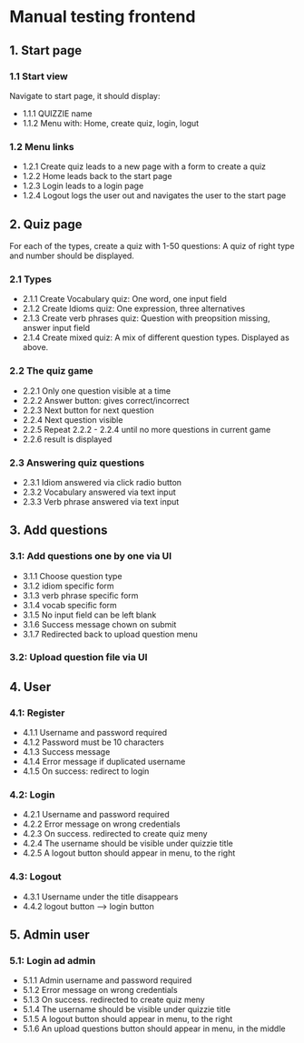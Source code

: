 # Manual testing frontend

## 1. Start page

### 1.1 Start view
Navigate to start page, it should display:
* 1.1.1 QUIZZIE name
* 1.1.2 Menu with: Home, create quiz, login, logut

### 1.2 Menu links
* 1.2.1 Create quiz leads to a new page with a form to create a quiz
* 1.2.2 Home leads back to the start page
* 1.2.3 Login leads to a login page
* 1.2.4 Logout logs the user out and navigates the user to the start page

## 2. Quiz page
For each of the types, create a quiz with 1-50 questions: A quiz of right type and number should be displayed.
### 2.1 Types
* 2.1.1 Create Vocabulary quiz: One word, one input field
* 2.1.2 Create Idioms quiz: One expression, three alternatives
* 2.1.3 Create verb phrases quiz: Question with preopsition missing, answer input field
* 2.1.4 Create mixed quiz: A mix of different question types. Displayed as above.
### 2.2 The quiz game
* 2.2.1 Only one question visible at a time
* 2.2.2 Answer button: gives correct/incorrect
* 2.2.3 Next button for next question
* 2.2.4 Next question visible
* 2.2.5 Repeat 2.2.2 - 2.2.4 until no more questions in current game
* 2.2.6 result is displayed
### 2.3 Answering quiz questions
* 2.3.1 Idiom answered via click radio button
* 2.3.2 Vocabulary answered via text input
* 2.3.3 Verb phrase answered via text input

## 3. Add questions
### 3.1: Add questions one by one via UI
* 3.1.1 Choose question type
* 3.1.2 idiom specific form
* 3.1.3 verb phrase specific form
* 3.1.4 vocab specific form
* 3.1.5 No input field can be left blank 
* 3.1.6 Success message chown on submit
* 3.1.7 Redirected back to upload question menu
### 3.2: Upload question file via UI

## 4. User
### 4.1: Register
* 4.1.1 Username and password required
* 4.1.2 Password must be 10 characters
* 4.1.3 Success message
* 4.1.4 Error message if duplicated username
* 4.1.5 On success: redirect to login
### 4.2: Login
* 4.2.1 Username and password required
* 4.2.2 Error message on wrong credentials
* 4.2.3 On success. redirected to create quiz meny
* 4.2.4 The username should be visible under quizzie title
* 4.2.5 A logout button should appear in menu, to the right
### 4.3: Logout
* 4.3.1 Username under the title disappears
* 4.4.2 logout button --> login button

## 5. Admin user
### 5.1: Login ad admin
* 5.1.1 Admin username and password required
* 5.1.2 Error message on wrong credentials
* 5.1.3 On success. redirected to create quiz meny
* 5.1.4 The username should be visible under quizzie title
* 5.1.5 A logout button should appear in menu, to the right
* 5.1.6 An upload questions button should appear in menu, in the middle
